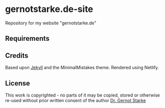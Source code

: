 # gernotstarke.de-site
Repository for my website "gernotstarke.de"

## Requirements

## Credits

Based upon [Jekyll](https://jekyllrb.org) and the MinimalMistakes theme. Rendered using Netlify.

## License
This work is copyrighted - no parts of it may be copied, stored or otherwise re-used without prior written consent
of the author [Dr. Gernot Starke](mailto:gs@gernotstarke.de)
